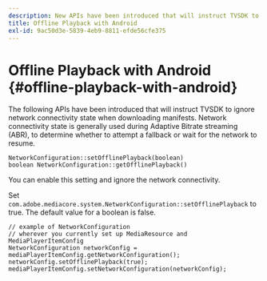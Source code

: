 ```yaml
---
description: New APIs have been introduced that will instruct TVSDK to ignore network connectivity state when downloading manifests. 
title: Offline Playback with Android
exl-id: 9ac50d3e-5839-4eb9-8811-efde56cfe375
---
```

# Offline Playback with Android {#offline-playback-with-android}

The following APIs have been introduced that will instruct TVSDK to ignore network connectivity state when downloading manifests. Network connectivity state is generally used during Adaptive Bitrate streaming (ABR), to determine whether to attempt a fallback or wait for the network to resume.

```
NetworkConfiguration::setOfflinePlayback(boolean)
boolean NetworkConfiguration::getOfflinePlayback()
```

You can enable this setting and ignore the network connectivity.

Set `com.adobe.mediacore.system.NetworkConfiguration::setOfflinePlayback` to true. The default value for a boolean is false.

```
// example of NetworkConfiguration
// wherever you currently set up MediaResource and MediaPlayerItemConfig
NetworkConfiguration networkConfig = mediaPlayerItemConfig.getNetworkConfiguration();
networkConfig.setOfflinePlayback(true);
mediaPlayerItemConfig.setNetworkConfiguration(networkConfig);
```
